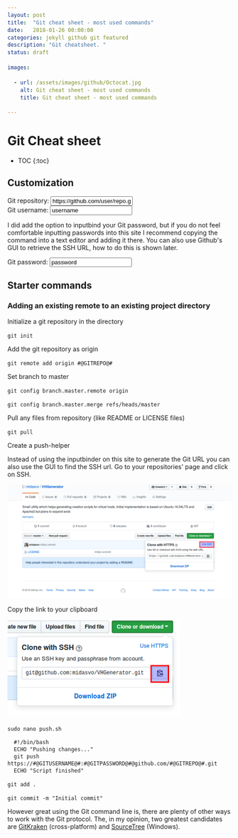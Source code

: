 ```yaml
---
layout: post
title:  "Git cheat sheet - most used commands"
date:   2018-01-26 00:00:00
categories: jekyll github git featured
description: "Git cheatsheet. "
status: draft

images:

  - url: /assets/images/github/Octocat.jpg
    alt: Git cheat sheet - most used commands
    title: Git cheat sheet - most used commands

---
```


# Git Cheat sheet

* TOC
{:toc}

## Customization
<div class="inputbinder">
  <span>Git repository: </span>
  <input type="text" id="gitrepo" name="gitrepo" value="https://github.com/user/repo.git" />
</div>

<div class="inputbinder">
  <span>Git username: </span>
  <input type="text" id="gitusername" name="gitusername" value="username" />
</div>

I did add the option to inputbind your Git password, but if you do not feel comfortable inputting passwords into this site I recommend copying the command into a text editor and adding it there. You can also use Github's GUI to retrieve the SSH URL, how to do this is shown later.

<div class="inputbinder">
  <span>Git password: </span>
  <input type="text" id="gitpassword" name="gitpassword" value="password" />
</div>

## Starter commands

### Adding an existing remote to an existing project directory

Initialize a git repository in the directory

`git init`

Add the git repository as origin

`git remote add origin #@GITREPO@#`

Set branch to master

`git config branch.master.remote origin`

`git config branch.master.merge refs/heads/master`

Pull any files from repository (like README or LICENSE files)

`git pull`

Create a push-helper

Instead of using the inputbinder on this site to generate the Git URL you can also use the GUI to find the SSH url. Go to your repositories' page and click on SSH.

![alt text](/assets/images/git-cheatsheet/use-ssh.png "Logo Title Text 1")

Copy the link to your clipboard

![alt text](/assets/images/git-cheatsheet/copy-to-clipboard.png "Logo Title Text 1")


`sudo nano push.sh`

```
  #!/bin/bash
  ECHO "Pushing changes..."
  git push https://#@GITUSERNAME@#:#@GITPASSWORD@#@github.com/#@GITREPO@#.git
  ECHO "Script finished"
```

`git add .`

`git commit -m "Initial commit"`


However great using the Git command line is, there are plenty of other ways to work with the Git protocol. The, in my opinion, two greatest candidates are [GitKraken]() (cross-platform) and [SourceTree]() (Windows).

<script src='https://rawgit.com/midasvo/inputbinderjs/master/inputBinder.js'></script>
<script type='text/javascript'>
  new inputBinder("gitrepo", ['div', 'p', 'code', 'span'], "#@GITREPO@#", "dynamic-text-template-pathname");
  new inputBinder("gitusername", ['div', 'p', 'code', 'span'], "#@GITUSERNAME@#", "dynamic-text-template-pathname");
  new inputBinder("gitpassword", ['div', 'p', 'code', 'span'], "#@GITPASSWORD@#", "dynamic-text-template-pathname");
</script>
